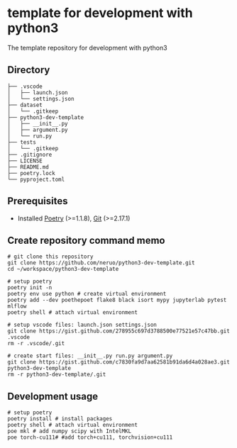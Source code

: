 # template for development with python3

The template repository for development with python3

## Directory

```shell
├── .vscode
│   ├── launch.json
│   └── settings.json
├── dataset
│   └── .gitkeep
├── python3-dev-template
│   ├── __init__.py
│   ├── argument.py
│   └── run.py
├── tests
│   └── .gitkeep
├── .gitignore
├── LICENSE
├── README.md
├── poetry.lock
└── pyproject.toml
```

## Prerequisites

- Installed [Poetry](https://github.com/python-poetry/poetry) (>=1.1.8), [Git](https://git-scm.com/) (>=2.17.1)

## Create repository command memo

```shell
# git clone this repository
git clone https://github.com/neruo/python3-dev-template.git
cd ~/workspace/python3-dev-template

# setup poetry
poetry init -n
poetry env use python # create virtual environment
poetry add --dev poethepoet flake8 black isort mypy jupyterlab pytest mlflow
poetry shell # attach virtual environment

# setup vscode files: launch.json settings.json
git clone https://gist.github.com/278955c697d3788500e77521e57c47bb.git .vscode
rm -r .vscode/.git

# create start files: __init__.py run.py argument.py
git clone https://gist.github.com/c7830fa9d7aa62581b91da6d4a028ae3.git python3-dev-template
rm -r python3-dev-template/.git
```

## Development usage

```shell
# setup poetry
poetry install # install packages
poetry shell # attach virtual environment
poe mkl # add numpy scipy with IntelMKL
poe torch-cu111# #add torch+cu111, torchvision+cu111
```
